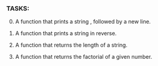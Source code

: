 ### TASKS:

0. A function that prints a string , followed by a new line.

1. A function that prints a string in reverse.

2. A function that returns the length of a string.

3. A function that returns the factorial of a given number.


